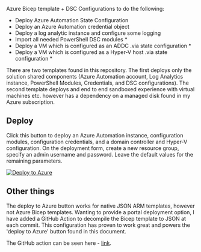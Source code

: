 Azure Bicep template + DSC Configurations to do the following:

- Deploy Azure Automation State Configuration
- Deploy an Azure Automation credential object
- Deploy a log analytic instance and configure some logging
- Import all needed PowerShell DSC modules *
- Deploy a VM which is configured as an ADDC .via state configuration *
- Deploy a VM which is configured as a Hyper-V host .via state configuration *

There are two templates found in this repository. The first deploys only the solution shared components (Azure Automation account, Log Analytics instance, PowerShell Modules, Credentials, and DSC configurations). The second template deploys and end to end sandboxed experience with virtual machines etc. however has a dependency on a managed disk found in my Azure subscription. 

## Deploy

Click this button to deploy an Azure Automation instance, configuration modules, configuration credentials, and a domain controller and Hyper-V configuration. On the deployment form, create a new resource group, specify an admin username and password. Leave the default values for the remaining parameters.

[![Deploy to Azure](https://aka.ms/deploytoazurebutton)](https://portal.azure.com/#create/Microsoft.Template/uri/https%3A%2F%2Fraw.githubusercontent.com%2Fneilpeterson%2Fhyperv-iaas-dsc%2Fmain%2Fdeploy%2Fautomation-only.json)

## Other things

The deploy to Azure button works for native JSON ARM templates, however not Azure Bicep templates. Wanting to provide a portal deployment option, I have added a GitHub Action to decompile the Bicep template to JSON at each commit. This configuration has proven to work great and powers the 'deploy to Azure' button found in this document.

The GitHub action can be seen here - [link](https://github.com/neilpeterson/hyperv-iaas-dsc/blob/master/.github/workflows/bicep-build.yml).